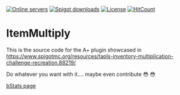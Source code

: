 [![Online servers](https://img.shields.io/bstats/servers/10205?color=brightgreen&label=Online%20servers)](https://bstats.org/plugin/bukkit/Damage%20Dupe/10205)
[![Spigot downloads](https://img.shields.io/spiget/downloads/88219?color=yellow&label=Spigot%20downloads)](https://www.spigotmc.org/resources/tapls-inventory-multiplication-challenge-recreation.88219/)
[![License](https://img.shields.io/badge/License-GPL-orange)](https://github.com/notnotnotswipez/ItemMultiply/blob/main/LICENSE)
[![HitCount](http://hits.dwyl.com/notnotnotswipez/ItemMultiply.svg)](http://hits.dwyl.com/notnotnotswipez/ItemMultiply)

# ItemMultiply

This is the source code for the A+ plugin showcased in https://www.spigotmc.org/resources/tapls-inventory-multiplication-challenge-recreation.88219/

Do whatever you want with it.... maybe even contribute :flushed:
:flushed:

[bStats page](https://bstats.org/plugin/bukkit/Damage%20Dupe/10205)
